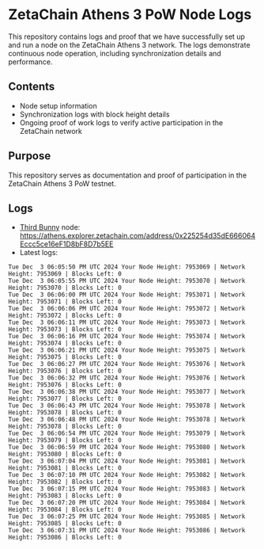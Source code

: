 # ZetaChain Athens 3 PoW Node Logs
This repository contains logs and proof that we have successfully set up and run a node on the ZetaChain Athens 3 network. The logs demonstrate continuous node operation, including synchronization details and performance.

## Contents
- Node setup information
- Synchronization logs with block height details
- Ongoing proof of work logs to verify active participation in the ZetaChain network

## Purpose
This repository serves as documentation and proof of participation in the ZetaChain Athens 3 PoW testnet.

## Logs

- [Third Bunny](https://thirdbunny.xyz/) node: https://athens.explorer.zetachain.com/address/0x225254d35dE666064Eccc5ce16eF1D8bF8D7b5EE
- Latest logs:
```
Tue Dec  3 06:05:50 PM UTC 2024 Your Node Height: 7953069 | Network Height: 7953069 | Blocks Left: 0
Tue Dec  3 06:05:55 PM UTC 2024 Your Node Height: 7953070 | Network Height: 7953070 | Blocks Left: 0
Tue Dec  3 06:06:00 PM UTC 2024 Your Node Height: 7953071 | Network Height: 7953071 | Blocks Left: 0
Tue Dec  3 06:06:06 PM UTC 2024 Your Node Height: 7953072 | Network Height: 7953072 | Blocks Left: 0
Tue Dec  3 06:06:11 PM UTC 2024 Your Node Height: 7953073 | Network Height: 7953073 | Blocks Left: 0
Tue Dec  3 06:06:16 PM UTC 2024 Your Node Height: 7953074 | Network Height: 7953074 | Blocks Left: 0
Tue Dec  3 06:06:21 PM UTC 2024 Your Node Height: 7953075 | Network Height: 7953075 | Blocks Left: 0
Tue Dec  3 06:06:27 PM UTC 2024 Your Node Height: 7953076 | Network Height: 7953076 | Blocks Left: 0
Tue Dec  3 06:06:32 PM UTC 2024 Your Node Height: 7953076 | Network Height: 7953076 | Blocks Left: 0
Tue Dec  3 06:06:38 PM UTC 2024 Your Node Height: 7953077 | Network Height: 7953077 | Blocks Left: 0
Tue Dec  3 06:06:43 PM UTC 2024 Your Node Height: 7953078 | Network Height: 7953078 | Blocks Left: 0
Tue Dec  3 06:06:48 PM UTC 2024 Your Node Height: 7953078 | Network Height: 7953078 | Blocks Left: 0
Tue Dec  3 06:06:54 PM UTC 2024 Your Node Height: 7953079 | Network Height: 7953079 | Blocks Left: 0
Tue Dec  3 06:06:59 PM UTC 2024 Your Node Height: 7953080 | Network Height: 7953080 | Blocks Left: 0
Tue Dec  3 06:07:04 PM UTC 2024 Your Node Height: 7953081 | Network Height: 7953081 | Blocks Left: 0
Tue Dec  3 06:07:10 PM UTC 2024 Your Node Height: 7953082 | Network Height: 7953082 | Blocks Left: 0
Tue Dec  3 06:07:15 PM UTC 2024 Your Node Height: 7953083 | Network Height: 7953083 | Blocks Left: 0
Tue Dec  3 06:07:20 PM UTC 2024 Your Node Height: 7953084 | Network Height: 7953084 | Blocks Left: 0
Tue Dec  3 06:07:25 PM UTC 2024 Your Node Height: 7953085 | Network Height: 7953085 | Blocks Left: 0
Tue Dec  3 06:07:31 PM UTC 2024 Your Node Height: 7953086 | Network Height: 7953086 | Blocks Left: 0
```
